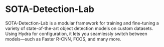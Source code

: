 # SOTA-Detection-Lab
SOTA-Detection-Lab is a modular framework for training and fine-tuning a variety of state-of-the-art object detection models on custom datasets. Using Hydra for configuration, it lets you seamlessly switch between models—such as Faster R-CNN, FCOS, and many more.
